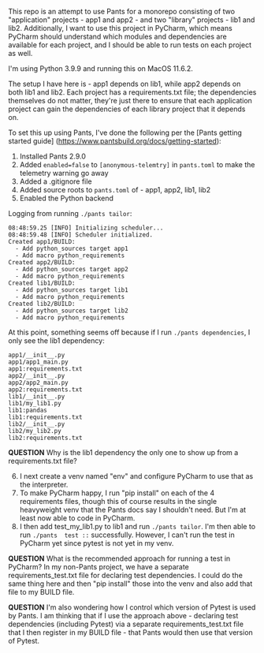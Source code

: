 This repo is an attempt to use Pants for a monorepo consisting of two "application" projects - app1
and app2 - and two "library" projects - lib1 and lib2. Additionally, I want to use this project in
PyCharm, which means PyCharm should understand which modules and dependencies are available for 
each project, and I should be able to run tests on each project as well. 

I'm using Python 3.9.9 and running this on MacOS 11.6.2.

The setup I have here is - app1 depends on lib1, while app2 depends on both lib1 and lib2. Each 
project has a requirements.txt file; the dependencies themselves do not matter, they're just there 
to ensure that each application project can gain the dependencies of each library project that it 
depends on.

To set this up using Pants, I've done the following per the [Pants getting started guide]
(https://www.pantsbuild.org/docs/getting-started):

1. Installed Pants 2.9.0
2. Added `enabled=false` to `[anonymous-telemtry]` in `pants.toml` to make the telemetry warning 
   go away
3. Added a .gitignore file 
4. Added source roots to `pants.toml` of - app1, app2, lib1, lib2
5. Enabled the Python backend

Logging from running `./pants tailor`:

```
08:48:59.25 [INFO] Initializing scheduler...
08:48:59.48 [INFO] Scheduler initialized.
Created app1/BUILD:
  - Add python_sources target app1
  - Add macro python_requirements
Created app2/BUILD:
  - Add python_sources target app2
  - Add macro python_requirements
Created lib1/BUILD:
  - Add python_sources target lib1
  - Add macro python_requirements
Created lib2/BUILD:
  - Add python_sources target lib2
  - Add macro python_requirements
```

At this point, something seems off because if I run `./pants dependencies`, I only see the lib1
dependency:

```
app1/__init__.py
app1/app1_main.py
app1:requirements.txt
app2/__init__.py
app2/app2_main.py
app2:requirements.txt
lib1/__init__.py
lib1/my_lib1.py
lib1:pandas
lib1:requirements.txt
lib2/__init__.py
lib2/my_lib2.py
lib2:requirements.txt
```

**QUESTION** Why is the lib1 dependency the only one to show up from a requirements.txt file?

6. I next create a venv named "env" and configure PyCharm to use that as the interpreter. 
7. To make PyCharm happy, I run "pip install" on each of the 4 requirements files, though this 
   of course results in the single heavyweight venv that the Pants docs say I shouldn't need. 
   But I'm at least now able to code in PyCharm.
8. I then add test_my_lib1.py to lib1 and run `./pants tailor`. I'm then able to run `./pants 
   test ::` successfully. However, I can't run the test in PyCharm yet since pytest is not yet 
   in my venv. 

**QUESTION** What is the recommended approach for running a test in PyCharm? In my non-Pants 
project, we have a separate requirements_test.txt file for declaring test dependencies. I could do
the same thing here and then "pip install" those into the venv and also add that file to my BUILD
file. 

**QUESTION** I'm also wondering how I control which version of Pytest is used by Pants. I am 
thinking that if I use the approach above - declaring test dependencies (including Pytest) via a 
separate requirements_test.txt file that I then register in my BUILD file - that Pants would then 
use that version of Pytest. 

